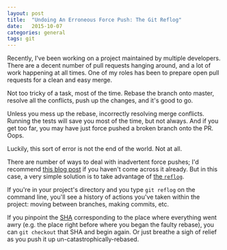 ```yaml
---
layout: post
title:  "Undoing An Erroneous Force Push: The Git Reflog"
date:   2015-10-07
categories: general
tags: git
---
```


Recently, I've been working on a project maintained by multiple developers. There are a decent number of pull requests hanging around, and a lot of work happening at all times. One of my roles has been to prepare open pull requests for a clean and easy merge.

Not too tricky of a task, most of the time. Rebase the branch onto master, resolve all the conflicts, push up the changes, and it's good to go.

Unless you mess up the rebase, incorrectly resolving merge conflicts. Running the tests will save you most of the time, but not always. And if you get too far, you may have just force pushed a broken branch onto the PR. Oops.

Luckily, this sort of error is not the end of the world. Not at all.

There are number of ways to deal with inadvertent force pushes; I'd recommend [this blog post][help] if you haven't come across it already. But in this case, a very simple solution is to take advantage of [the `reflog`][git_reflog].

If you're in your project's directory and you type `git reflog` on the command line, you'll see a history of actions you've taken within the project: moving between branches, making commits, etc.

If you pinpoint the [SHA][git_sha] corresponding to the place where everything went awry (e.g. the place right before where you began the faulty rebase), you can `git checkout` that SHA and begin again. Or just breathe a sigh of relief as you push it up un-catastrophically-rebased.

[help]: https://blog.8thlight.com/sandro-padin/2015/06/08/help-i-just-force-pushed-to-master.html
[git_reflog]: https://git-scm.com/docs/git-reflog
[git_sha]: https://git-scm.com/book/en/v2/Git-Tools-Revision-Selection
